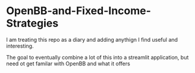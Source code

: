 # OpenBB-and-Fixed-Income-Strategies
I am treating this repo as a diary and adding anythign I find useful and interesting.

The goal to eventually combine a lot of this into a streamlit application, but need ot get familar with OpenBB and what it offers

